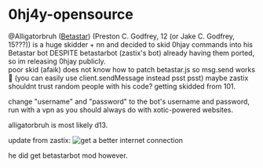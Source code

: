 # 0hj4y-opensource
@Alligatorbruh \([Betastar](https://betastar.org/api/user?name=Alligatorbruh)\) (Preston C. Godfrey, 12 (or Jake C. Godfrey, 15???)) is a huge skidder + nn and decided to skid 0hjay commands into his Betastar bot DESPITE betastarbot (zastix's bot) already having them ported, so im releasing 0hjay publicly.   
poor skid (afaik) does not know how to patch betastar.js so msg.send works 🤕 (you can easily use client.sendMessage instead psst psst)
maybe zastix shouldnt trust random people with his code? getting skidded from 101.

change "username" and "password" to the bot's username and password, run with a vpn as you should always do with xotic-powered websites.

alligatorbruh is most likely d13.

update from zastix:
![get a better internet connection](https://i.imgur.com/gEUT2Kk.png)

he did get betastarbot mod however.
